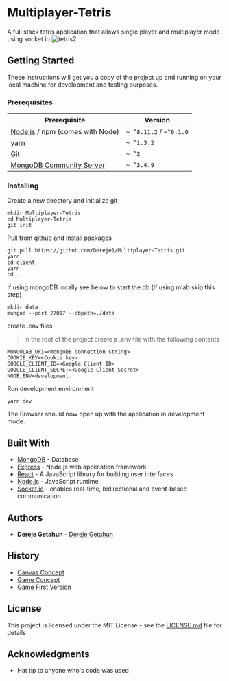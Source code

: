 # Multiplayer-Tetris
A full stack tetris application that allows single player and multiplayer mode using socket.io
![tetris2](https://user-images.githubusercontent.com/23533048/55370992-83a0ef00-54ca-11e9-88d3-b06cdbfd95b3.png)

## Getting Started

These instructions will get you a copy of the project up and running on your local machine for development and testing purposes.

### Prerequisites

| Prerequisite                                | Version |
| ------------------------------------------- | ------- |
| [Node.js](http://nodejs.org) /  npm (comes with Node)  | `~ ^8.11.2` / `~^6.1.0` |
| [yarn](https://yarnpkg.com/lang/en/docs/install/) | `~ ^1.3.2` |
| [Git](https://git-scm.com/downloads) | `~ ^2` |
| [MongoDB Community Server](https://docs.mongodb.com/manual/administration/install-community/) | `~ ^3.4.9`  |


### Installing

Create a new directory and initialize git

```
mkdir Multiplayer-Tetris
cd Multiplayer-Tetris
git init
```

Pull from github and install packages

```
git pull https://github.com/Dereje1/Multiplayer-Tetris.git
yarn
cd client
yarn
cd ..
```

If using mongoDB locally see below to start the db (if using mlab skip this step)

```
mkdir data
mongod --port 27017 --dbpath=./data
```

create .env files
>In the root of the project create a .env file with the following contents
```
MONGOLAB_URI=<mongoDB connection string>
COOKIE_KEY=<Cookie key>
GOOGLE_CLIENT_ID=<Google Client ID>
GOOGLE_CLIENT_SECRET=<Google Client Secret>
NODE_ENV=development
```
Run development environment
```
yarn dev
```
The Browser should now open up with the application in development mode.

## Built With

* [MongoDB](https://www.mongodb.com/) - Database
* [Express](https://expressjs.com/) - Node.js web application framework
* [React](https://reactjs.org/) - A JavaScript library for building user interfaces
* [Node.js](https://nodejs.org/) - JavaScript runtime
* [Socket.io](https://socket.io/) - enables real-time, bidirectional and event-based communication.
 
## Authors

* **Dereje Getahun** - [Dereje Getahun](https://github.com/Dereje1)

## History
* [Canvas Concept](https://codepen.io/Dee73/pen/KeRYqV)
* [Game Concept](https://github.com/Dereje1/React-Canvas-Playground/tree/master/client)
* [Game First Version](https://github.com/Dereje1/Bears-Team-05/tree/Cleanup_And_Deployment)


## License

This project is licensed under the MIT License - see the [LICENSE.md](LICENSE.md) file for details

## Acknowledgments

* Hat tip to anyone who's code was used
